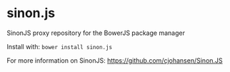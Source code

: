 sinon.js
========

SinonJS proxy repository for the BowerJS package manager

Install with: `bower install sinon.js`

For more information on SinonJS: https://github.com/cjohansen/Sinon.JS 
